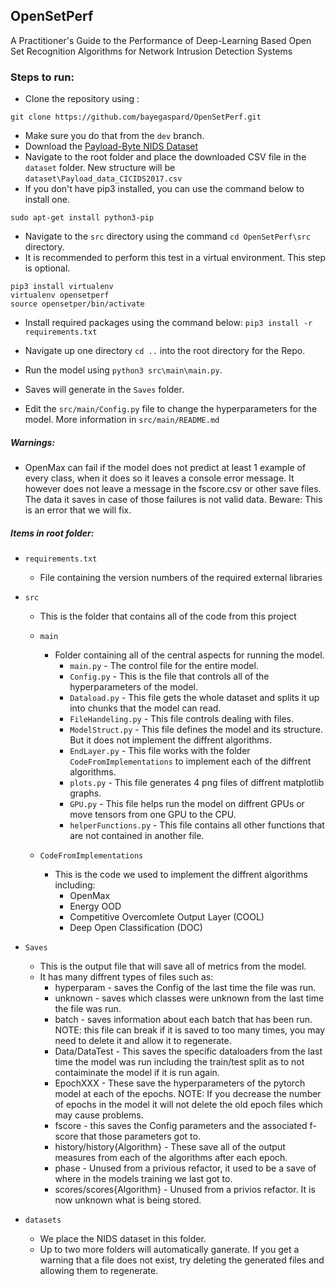 ## OpenSetPerf
A Practitioner's Guide to the Performance of Deep-Learning Based Open Set Recognition Algorithms for Network Intrusion Detection Systems

### Steps to run:

- Clone the repository using :

`git clone https://github.com/bayegaspard/OpenSetPerf.git`
- Make sure you do that from the `dev` branch.
- Download the [Payload-Byte NIDS Dataset](https://github.com/Yasir-ali-farrukh/Payload-Byte/tree/main/Data) 
- Navigate to the root folder and place the downloaded CSV file in the `dataset` folder. New structure will be `dataset\Payload_data_CICIDS2017.csv`
- If you don't have pip3 installed, you can use the command below to install one.

`sudo apt-get install python3-pip
`
- Navigate to the `src` directory using the command `cd OpenSetPerf\src` directory.
- It is recommended to perform this test in a virtual environment. This step is optional.
```
pip3 install virtualenv
virtualenv opensetperf
source opensetper/bin/activate
```
- Install required packages using the command below:
`pip3 install -r requirements.txt
`
- Navigate up one directory `cd ..` into the root directory for the Repo.
- Run the model using `python3 src\main\main.py`.
- Saves will generate in the `Saves` folder.

- Edit the `src/main/Config.py` file to change the hyperparameters for the model. More information in `src/main/README.md`

##### Warnings: 
- OpenMax can fail if the model does not predict at least 1 example of every class, when it does so it leaves a console error message. It however does not leave a message in the fscore.csv or other save files. The data it saves in case of those failures is not valid data. Beware: This is an error that we will fix.

##### Items in root folder: 


- `requirements.txt`
  - File containing the version numbers of the required external libraries

- `src`
  - This is the folder that contains all of the code from this project
  - `main`
    - Folder containing all of the central aspects for running the model.
      - `main.py` - The control file for the entire model.
      - `Config.py` - This is the file that controls all of the hyperparameters of the model.
      - `Dataload.py` - This file gets the whole dataset and splits it up into chunks that the model can read.
      - `FileHandeling.py` - This file controls dealing with files.
      - `ModelStruct.py` - This file defines the model and its structure. But it does not implement the diffrent algorithms.
      - `EndLayer.py` - This file works with the folder `CodeFromImplementations` to implement each of the diffrent algorithms.
      - `plots.py` - This file generates 4 png files of diffrent matplotlib graphs.
      - `GPU.py` - This file helps run the model on diffrent GPUs or move tensors from one GPU to the CPU.
      - `helperFunctions.py` - This file contains all other functions that are not contained in another file.

  - `CodeFromImplementations`
    - This is the code we used to implement the diffrent algorithms including:
      - OpenMax
      - Energy OOD
      - Competitive Overcomlete Output Layer (COOL)
      - Deep Open Classification (DOC)

- `Saves`
  - This is the output file that will save all of metrics from the model.
  - It has many diffrent types of files such as:
    - hyperparam - saves the Config of the last time the file was run.
    - unknown - saves which classes were unknown from the last time the file was run.
    - batch - saves information about each batch that has been run. NOTE: this file can break if it is saved to too many times, you may need to delete it and allow it to regenerate.
    - Data/DataTest - This saves the specific dataloaders from the last time the model was run including the train/test split as to not contaiminate the model if it is run again.
    - EpochXXX - These save the hyperparameters of the pytorch model at each of the epochs. NOTE: If you decrease the number of epochs in the model it will not delete the old epoch files which may cause problems.
    - fscore - this saves the Config parameters and the associated f-score that those parameters got to.
    - history/history{Algorithm} - These save all of the output measures from each of the algorithms after each epoch. 
    - phase - Unused from a privious refactor, it used to be a save of where in the models training we last got to.
    - scores/scores{Algorithm} - Unused from a privios refactor. It is now unknown what is being stored.

- `datasets`
  - We place the NIDS dataset in this folder.
  - Up to two more folders will automatically ganerate. If you get a warning that a file does not exist, try deleting the generated files and allowing them to regenerate.

